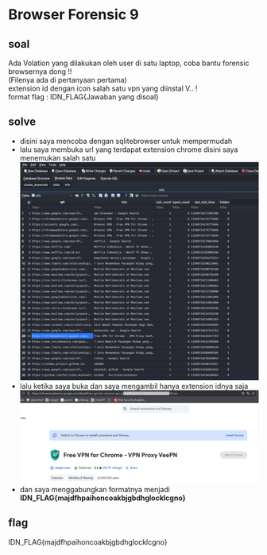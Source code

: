 # Browser Forensic 9
## soal
Ada Volation yang dilakukan oleh user di satu laptop, coba bantu forensic browsernya dong !! \
(Filenya ada di pertanyaan pertama) \
extension id dengan icon salah satu vpn yang diinstal V.. ! \
format flag : IDN_FLAG{Jawaban yang disoal}

## solve
- disini saya mencoba dengan sqlitebrowser untuk mempermudah
- lalu saya membuka url yang terdapat extension chrome disini saya menemukan salah satu
  ![alt text](<images/Browser Forensic 9/image.png>)
- lalu ketika saya buka dan saya mengambil hanya extension idnya saja
  ![alt text](<images/Browser Forensic 9/image-1.png>)
- dan saya menggabungkan formatnya menjadi **IDN_FLAG{majdfhpaihoncoakbjgbdhglocklcgno}**

## flag
IDN_FLAG{majdfhpaihoncoakbjgbdhglocklcgno}